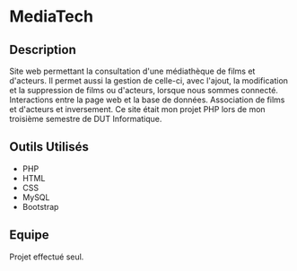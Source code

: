 <h1>MediaTech</h1>


<h2>Description</h2>


Site web permettant la consultation d'une médiathèque de films et d'acteurs. Il permet aussi la gestion de celle-ci, avec l'ajout, la modification et la suppression de films ou d'acteurs, lorsque nous sommes connecté. Interactions entre la page web et la base de données. Association de films et d'acteurs et inversement. Ce site était mon projet PHP lors de mon troisième semestre de DUT Informatique.

<h2>Outils Utilisés</h2>


- PHP
- HTML
- CSS
- MySQL
- Bootstrap

<h2>Equipe</h2>

Projet effectué seul.
